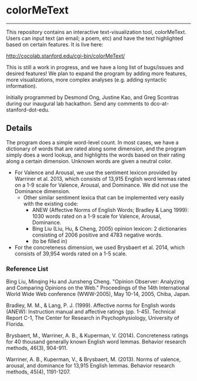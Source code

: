# colorMeText
---

This repository contains an interactive text-visualization tool, colorMeText. Users can input text (an email; a poem, etc) and have the text highlighted based on certain features. It is live here: 

http://cocolab.stanford.edu/cgi-bin/colorMeText/


This is still a work in progress, and we have a long list of bugs/issues and desired features! We plan to expand the program by adding more features, more visualizations, more complex analyses (e.g. adding syntactic information).

Initially programmed by Desmond Ong, Justine Kao, and Greg Scontras during our inaugural lab hackathon. Send any comments to dco-at-stanford-dot-edu.


## Details

The program does a simple word-level count. In most cases, we have a dictionary of words that are rated along some dimension, and the program simply does a word lookup, and highlights the words based on their rating along a certain dimension. Unknown words are given a neutral color.

- For Valence and Arousal, we use the sentiment lexicon provided by Warriner et al. 2013, which consists of 13,915 English word lemmas rated on a 1-9 scale for Valence, Arousal, and Dominance. We did not use the Dominance dimension.
  - Other similar sentiment lexica that can be implemented very easily with the existing code: 
    - ANEW (Affective Norms of English Words; Bradley & Lang 1999): 1030 words rated on a 1-9 scale for Valence, Arousal, Dominance.
    - Bing Liu (Liu, Hu, & Cheng, 2005) opinion lexicon: 2 dictionaries consisting of 2006 positive and 4783 negative words.
    - (to be filled in)
- For the concreteness dimension, we used Brysbaert et al. 2014, which consists of 39,954 words rated on a 1-5 scale.



### Reference List

Bing Liu, Minqing Hu and Junsheng Cheng. "Opinion Observer: Analyzing and Comparing Opinions on the Web." Proceedings of the 14th International World Wide Web conference (WWW-2005), May 10-14, 2005, Chiba, Japan.

Bradley, M. M., & Lang, P. J. (1999). Affective norms for English words (ANEW): Instruction manual and affective ratings (pp. 1-45). Technical Report C-1, The Center for Research in Psychophysiology, University of Florida.

Brysbaert, M., Warriner, A. B., & Kuperman, V. (2014). Concreteness ratings for 40 thousand generally known English word lemmas. Behavior research methods, 46(3), 904-911.

Warriner, A. B., Kuperman, V., & Brysbaert, M. (2013). Norms of valence, arousal, and dominance for 13,915 English lemmas. Behavior research methods, 45(4), 1191-1207.
